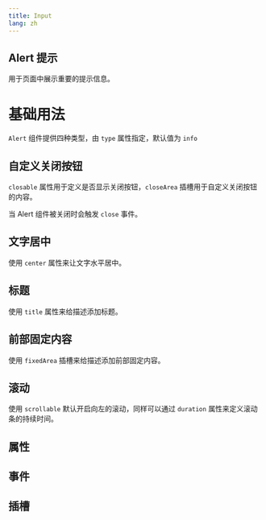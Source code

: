 ```yaml
---
title: Input
lang: zh
---
```


<script setup lang="ts">
  import props from "../../../example/alert/description/zh-props.ts";
  import events from "../../../example/alert/description/zh-events.ts";
  import slots from "../../../example/alert/description/zh-slots.ts";
</script>

## Alert 提示

用于页面中展示重要的提示信息。

# 基础用法

```Alert``` 组件提供四种类型，由 ```type``` 属性指定，默认值为 ```info```
<demo src="../../../example/alert/base.vue"></demo>


## 自定义关闭按钮

```closable``` 属性用于定义是否显示关闭按钮，```closeArea``` 插槽用于自定义关闭按钮的内容。

当 Alert 组件被关闭时会触发 ```close``` 事件。

<demo src="../../../example/alert/close.vue"></demo>

## 文字居中

使用 ```center``` 属性来让文字水平居中。
<demo src="../../../example/alert/center.vue"></demo>

## 标题

使用 ```title``` 属性来给描述添加标题。
<demo src="../../../example/alert/title.vue"></demo>

## 前部固定内容

使用 ```fixedArea``` 插槽来给描述添加前部固定内容。
<demo src="../../../example/alert/flex-tip.vue"></demo>

## 滚动

使用 ```scrollable``` 默认开启向左的滚动，同样可以通过 ```duration``` 属性来定义滚动条的持续时间。
<demo src="../../../example/alert/scrollable.vue"></demo>

## 属性
<table-block type="propsZh" :data="props"></table-block>


## 事件
<table-block type="eventsZh" :data="events"></table-block>


## 插槽
<table-block type="slotsZh" :data="slots"></table-block>
